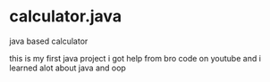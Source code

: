 # calculator.java
java based calculator

this is my first java project i got help from bro code on youtube and i learned alot about java and oop